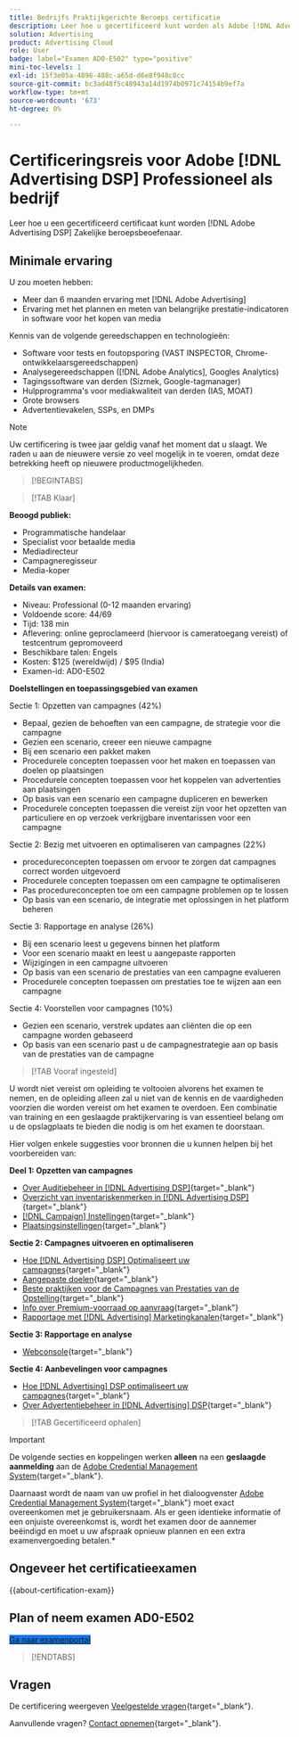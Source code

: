 ```yaml
---
title: Bedrijfs Praktijkgerichte Beroeps certificatie
description: Leer hoe u gecertificeerd kunt worden als Adobe [!DNL Advertising DSP] Zakelijke beroepsbeoefenaar.
solution: Advertising
product: Advertising Cloud
role: User
badge: label="Examen AD0-E502" type="positive"
mini-toc-levels: 1
exl-id: 15f3e05a-4896-488c-a65d-d6e8f948c8cc
source-git-commit: bc3ad48f5c48943a14d1974b0971c74154b9ef7a
workflow-type: tm+mt
source-wordcount: '673'
ht-degree: 0%

---
```


# Certificeringsreis voor Adobe [!DNL Advertising DSP] Professioneel als bedrijf

Leer hoe u een gecertificeerd certificaat kunt worden [!DNL Adobe Advertising DSP] Zakelijke beroepsbeoefenaar.

## Minimale ervaring

U zou moeten hebben:

* Meer dan 6 maanden ervaring met [!DNL Adobe Advertising]
* Ervaring met het plannen en meten van belangrijke prestatie-indicatoren in software voor het kopen van media

Kennis van de volgende gereedschappen en technologieën:

* Software voor tests en foutopsporing (VAST INSPECTOR, Chrome-ontwikkelaarsgereedschappen)
* Analysegereedschappen ([!DNL Adobe Analytics], Googles Analytics)
* Tagingssoftware van derden (Sizmek, Google-tagmanager)
* Hulpprogramma&#39;s voor mediakwaliteit van derden (IAS, MOAT)
* Grote browsers
* Advertentievakelen, SSPs, en DMPs

>[!NOTE]
>
>Uw certificering is twee jaar geldig vanaf het moment dat u slaagt. We raden u aan de nieuwere versie zo veel mogelijk in te voeren, omdat deze betrekking heeft op nieuwere productmogelijkheden.

>[!BEGINTABS]

>[!TAB Klaar]

**Beoogd publiek:**

* Programmatische handelaar
* Specialist voor betaalde media
* Mediadirecteur
* Campagneregisseur
* Media-koper

**Details van examen:**

* Niveau: Professional (0-12 maanden ervaring)
* Voldoende score: 44/69
* Tijd: 138 min
* Aflevering: online geproclameerd (hiervoor is cameratoegang vereist) of testcentrum gepromoveerd
* Beschikbare talen: Engels
* Kosten: $125 (wereldwijd) / $95 (India)
* Examen-id: AD0-E502

**Doelstellingen en toepassingsgebied van examen**

Sectie 1: Opzetten van campagnes (42%)

* Bepaal, gezien de behoeften van een campagne, de strategie voor die campagne
* Gezien een scenario, creeer een nieuwe campagne
* Bij een scenario een pakket maken
* Procedurele concepten toepassen voor het maken en toepassen van doelen op plaatsingen
* Procedurele concepten toepassen voor het koppelen van advertenties aan plaatsingen
* Op basis van een scenario een campagne dupliceren en bewerken
* Procedurele concepten toepassen die vereist zijn voor het opzetten van particuliere en op verzoek verkrijgbare inventarissen voor een campagne

Sectie 2: Bezig met uitvoeren en optimaliseren van campagnes (22%)

* procedureconcepten toepassen om ervoor te zorgen dat campagnes correct worden uitgevoerd
* Procedurele concepten toepassen om een campagne te optimaliseren
* Pas procedureconcepten toe om een campagne problemen op te lossen
* Op basis van een scenario, de integratie met oplossingen in het platform beheren

Sectie 3: Rapportage en analyse (26%)

* Bij een scenario leest u gegevens binnen het platform
* Voor een scenario maakt en leest u aangepaste rapporten
* Wijzigingen in een campagne uitvoeren
* Op basis van een scenario de prestaties van een campagne evalueren
* Procedurele concepten toepassen om prestaties toe te wijzen aan een campagne

Sectie 4: Voorstellen voor campagnes (10%)

* Gezien een scenario, verstrek updates aan cliënten die op een campagne worden gebaseerd
* Op basis van een scenario past u de campagnestrategie aan op basis van de prestaties van de campagne

>[!TAB Vooraf ingesteld]

U wordt niet vereist om opleiding te voltooien alvorens het examen te nemen, en de opleiding alleen zal u niet van de kennis en de vaardigheden voorzien die worden vereist om het examen te overdoen. Een combinatie van training en een geslaagde praktijkervaring is van essentieel belang om u de opslagplaats te bieden die nodig is om het examen te doorstaan.

Hier volgen enkele suggesties voor bronnen die u kunnen helpen bij het voorbereiden van:

**Deel 1: Opzetten van campagnes**


* [Over Auditiebeheer in [!DNL Advertising DSP]](https://experienceleague.adobe.com/docs/advertising/dsp/audiences/audience-about.html){target="_blank"}
* [Overzicht van inventariskenmerken in [!DNL Advertising DSP]](https://experienceleague.adobe.com/docs/advertising/dsp/inventory/inventory-overview.html){target="_blank"}
* [[!DNL Campaign] Instellingen](https://experienceleague.adobe.com/docs/advertising/dsp/campaign-management/campaigns/campaign-settings.html){target="_blank"}
* [Plaatsingsinstellingen](https://experienceleague.adobe.com/docs/advertising/dsp/campaign-management/placements/placement-settings.html){target="_blank"}

**Sectie 2: Campagnes uitvoeren en optimaliseren**

* [Hoe [!DNL Advertising DSP] Optimaliseert uw campagnes](https://experienceleague.adobe.com/docs/advertising/dsp/optimization/optimization-how-dsp-optimizes-campaigns.html){target="_blank"}
* [Aangepaste doelen](https://experienceleague.adobe.com/docs/advertising/dsp/optimization/custom-goals/custom-goal-about.html){target="_blank"}
* [Beste praktijken voor de Campagnes van Prestaties van de Opstelling](https://experienceleague.adobe.com/docs/advertising/dsp/optimization/campaign-best-practices-performance.html){target="_blank"}
* [Info over Premium-voorraad op aanvraag](https://experienceleague.adobe.com/docs/advertising/dsp/inventory/on-demand/on-demand-inventory-about.html){target="_blank"}
* [Rapportage met [!DNL Advertising] Marketingkanalen](https://experienceleague.adobe.com/docs/analytics-learn/tutorials/integrations/ad-cloud/reporting-with-advertising-cloud-marketing-channels.html){target="_blank"}

**Sectie 3: Rapportage en analyse**

* [Webconsole](https://experienceleague.adobe.com/docs/experience-manager-65/deploying/configuring/web-console.html){target="_blank"}

**Sectie 4: Aanbevelingen voor campagnes**

* [Hoe [!DNL Advertising] DSP optimaliseert uw campagnes](https://experienceleague.adobe.com/docs/advertising/dsp/optimization/optimization-how-dsp-optimizes-campaigns.html){target="_blank"}
* [Over Advertentiebeheer in [!DNL Advertising] DSP](https://experienceleague.adobe.com/docs/advertising/dsp/campaign-management/ads/ad-about.html){target="_blank"}

>[!TAB Gecertificeerd ophalen]

>[!IMPORTANT]
>
>De volgende secties en koppelingen werken **alleen**  na een **geslaagde aanmelding** aan de [Adobe Credential Management System](https://www.certmetrics.com/adobe){target="_blank"}.
>
>Daarnaast wordt de naam van uw profiel in het dialoogvenster [Adobe Credential Management System](https://www.certmetrics.com/adobe){target="_blank"} moet exact overeenkomen met je gebruikersnaam. Als er geen identieke informatie of een onjuiste overeenkomst is, wordt het examen door de aannemer beëindigd en moet u uw afspraak opnieuw plannen en een extra examenvergoeding betalen.*

## Ongeveer het certificatieexamen

{{about-certification-exam}}

## Plan of neem examen AD0-E502

<a href="https://www.certmetrics.com/adobe/candidate/examity_sso.aspx?eid=AD0-E502" target="_blank" class="spectrum-Button spectrum-Button--fill spectrum-Button--accent spectrum-Button--sizeM is-margin-bottom-big-big at-element-click-tracking" style="background-color:#1473E6">

<span class="spectrum-Button-label has-no-wrap">
   Ga naar examenportal
</span>
</a>

>[!ENDTABS]

## Vragen

De certificering weergeven [Veelgestelde vragen](https://experienceleague.adobe.com/docs/certification/certification/faq.html){target="_blank"}.

Aanvullende vragen? [Contact opnemen](mailto:certif@adobe.com){target="_blank"}.
